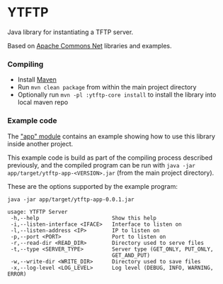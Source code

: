 # YTFTP
Java library for instantiating a TFTP server.

Based on [Apache Commons Net](https://commons.apache.org/proper/commons-net/) libraries and examples.


### Compiling
* Install [Maven](https://maven.apache.org/)
* Run `mvn clean package` from within the main project directory
* Optionally run `mvn -pl :ytftp-core install` to install the library into local maven repo


### Example code
The ["app" module](app) contains an example showing how to use this library inside another project.

This example code is build as part of the compiling process described previously, and the compiled program can be run with `java -jar app/target/ytftp-app-<VERSION>.jar` (from the main project directory).

These are the options supported by the example program:
```text
java -jar app/target/ytftp-app-0.0.1.jar

usage: YTFTP Server
 -h,--help                       Show this help
 -i,--listen-interface <IFACE>   Interface to listen on
 -l,--listen-address <IP>        IP to listen on
 -p,--port <PORT>                Port to listen on
 -r,--read-dir <READ_DIR>        Directory used to serve files
 -t,--type <SERVER_TYPE>         Server type (GET_ONLY, PUT_ONLY,
                                 GET_AND_PUT)
 -w,--write-dir <WRITE_DIR>      Directory used to save files
 -x,--log-level <LOG_LEVEL>      Log level (DEBUG, INFO, WARNING, ERROR)
```
